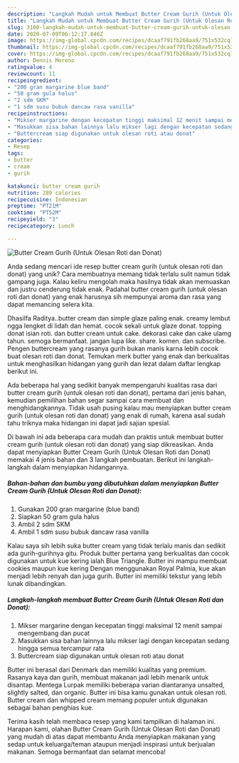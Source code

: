 ```yaml
---
description: "Langkah Mudah untuk Membuat Butter Cream Gurih (Untuk Olesan Roti dan Donat) Anti Gagal"
title: "Langkah Mudah untuk Membuat Butter Cream Gurih (Untuk Olesan Roti dan Donat) Anti Gagal"
slug: 3100-langkah-mudah-untuk-membuat-butter-cream-gurih-untuk-olesan-roti-dan-donat-anti-gagal
date: 2020-07-09T06:12:17.846Z
image: https://img-global.cpcdn.com/recipes/dcaaf791fb268aa9/751x532cq70/butter-cream-gurih-untuk-olesan-roti-dan-donat-foto-resep-utama.jpg
thumbnail: https://img-global.cpcdn.com/recipes/dcaaf791fb268aa9/751x532cq70/butter-cream-gurih-untuk-olesan-roti-dan-donat-foto-resep-utama.jpg
cover: https://img-global.cpcdn.com/recipes/dcaaf791fb268aa9/751x532cq70/butter-cream-gurih-untuk-olesan-roti-dan-donat-foto-resep-utama.jpg
author: Dennis Moreno
ratingvalue: 4
reviewcount: 11
recipeingredient:
- "200 gran margarine blue band"
- "50 gram gula halus"
- "2 sdm SKM"
- "1 sdm susu bubuk dancaw rasa vanilla"
recipeinstructions:
- "Mikser margarine dengan kecepatan tinggi maksimal 12 menit sampai mengembang dan pucat"
- "Masukkan sisa bahan lainnya lalu mikser lagi dengan kecepatan sedang hingga semua tercampur rata"
- "Buttercream siap digunakan untuk olesan roti atau donat"
categories:
- Resep
tags:
- butter
- cream
- gurih

katakunci: butter cream gurih 
nutrition: 289 calories
recipecuisine: Indonesian
preptime: "PT21M"
cooktime: "PT52M"
recipeyield: "3"
recipecategory: Lunch

---
```



![Butter Cream Gurih (Untuk Olesan Roti dan Donat)](https://img-global.cpcdn.com/recipes/dcaaf791fb268aa9/751x532cq70/butter-cream-gurih-untuk-olesan-roti-dan-donat-foto-resep-utama.jpg)

Anda sedang mencari ide resep butter cream gurih (untuk olesan roti dan donat) yang unik? Cara membuatnya memang tidak terlalu sulit namun tidak gampang juga. Kalau keliru mengolah maka hasilnya tidak akan memuaskan dan justru cenderung tidak enak. Padahal butter cream gurih (untuk olesan roti dan donat) yang enak harusnya sih mempunyai aroma dan rasa yang dapat memancing selera kita.

Dhasilfa Raditya..butter cream dan simple glaze paling enak. creamy lembut ngga lengket di lidah dan hemat. cocok sekali untuk glaze donat. topping donat isian roti. dan butter cream untuk cake. dekorasi cake dan cake ulamg tahun. semoga bermanfaat. jangan lupa like. share. komen. dan subscribe. Pengen buttercream yang rasanya gurih bukan manis karna lebih cocok buat olesan roti dan donat. Temukan merk butter yang enak dan berkualitas untuk menghasilkan hidangan yang gurih dan lezat dalam daftar lengkap berikut ini.

Ada beberapa hal yang sedikit banyak mempengaruhi kualitas rasa dari butter cream gurih (untuk olesan roti dan donat), pertama dari jenis bahan, kemudian pemilihan bahan segar sampai cara membuat dan menghidangkannya. Tidak usah pusing kalau mau menyiapkan butter cream gurih (untuk olesan roti dan donat) yang enak di rumah, karena asal sudah tahu triknya maka hidangan ini dapat jadi sajian spesial.


Di bawah ini ada beberapa cara mudah dan praktis untuk membuat butter cream gurih (untuk olesan roti dan donat) yang siap dikreasikan. Anda dapat menyiapkan Butter Cream Gurih (Untuk Olesan Roti dan Donat) memakai 4 jenis bahan dan 3 langkah pembuatan. Berikut ini langkah-langkah dalam menyiapkan hidangannya.

<!--inarticleads1-->

##### Bahan-bahan dan bumbu yang dibutuhkan dalam menyiapkan Butter Cream Gurih (Untuk Olesan Roti dan Donat):

1. Gunakan 200 gran margarine (blue band)
1. Siapkan 50 gram gula halus
1. Ambil 2 sdm SKM
1. Ambil 1 sdm susu bubuk dancaw rasa vanilla


Kalau saya sih lebih suka butter cream yang tidak terlalu manis dan sedikit ada gurih-gurihnya gitu. Produk butter pertama yang berkualitas dan cocok digunakan untuk kue kering ialah Blue Triangle. Butter ini mampu membuat cookies maupun kue kering Dengan menggunakan Royal Palmia, kue akan menjadi lebih renyah dan juga gurih. Butter ini memiliki tekstur yang lebih lunak dibandingkan. 

<!--inarticleads2-->

##### Langkah-langkah membuat Butter Cream Gurih (Untuk Olesan Roti dan Donat):

1. Mikser margarine dengan kecepatan tinggi maksimal 12 menit sampai mengembang dan pucat
1. Masukkan sisa bahan lainnya lalu mikser lagi dengan kecepatan sedang hingga semua tercampur rata
1. Buttercream siap digunakan untuk olesan roti atau donat


Butter ini berasal dari Denmark dan memiliki kualitas yang premium. Rasanya kaya dan gurih, membuat makanan jadi lebih menarik untuk disantap. Mentega Lurpak memiliki beberapa varian diantaranya unsalted, slightly salted, dan organic. Butter ini bisa kamu gunakan untuk olesan roti. Butter cream dan whipped cream memang populer untuk digunakan sebagai bahan penghias kue. 

Terima kasih telah membaca resep yang kami tampilkan di halaman ini. Harapan kami, olahan Butter Cream Gurih (Untuk Olesan Roti dan Donat) yang mudah di atas dapat membantu Anda menyiapkan makanan yang sedap untuk keluarga/teman ataupun menjadi inspirasi untuk berjualan makanan. Semoga bermanfaat dan selamat mencoba!
